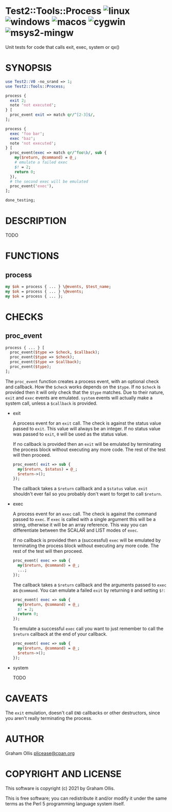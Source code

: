 # Test2::Tools::Process ![linux](https://github.com/uperl/Test2-Tools-Process/workflows/linux/badge.svg) ![windows](https://github.com/uperl/Test2-Tools-Process/workflows/windows/badge.svg) ![macos](https://github.com/uperl/Test2-Tools-Process/workflows/macos/badge.svg) ![cygwin](https://github.com/uperl/Test2-Tools-Process/workflows/cygwin/badge.svg) ![msys2-mingw](https://github.com/uperl/Test2-Tools-Process/workflows/msys2-mingw/badge.svg)

Unit tests for code that calls exit, exec, system or qx()

# SYNOPSIS

```perl
use Test2::V0 -no_srand => 1;
use Test2::Tools::Process;

process {
  exit 2;
  note 'not executed';
} [
  proc_event exit => match qr/^[2-3]$/,
];

process {
  exec 'foo bar';
  exec 'baz';
  note 'not executed';
} [
  proc_event(exec => match qr/^foo\b/, sub {
    my($return, @command) = @_;
    # emulate a failed exec
    $! = 2;
    return 0;
  }),
  # the second exec will be emulated
  proc_event('exec'),
];

done_testing;
```

# DESCRIPTION

TODO

# FUNCTIONS

## process

```perl
my $ok = process { ... } \@events, $test_name;
my $ok = process { ... } \@events;
my $ok = process { ... };
```

# CHECKS

## proc\_event

```perl
process { ... } [
  proc_event($type => $check, $callback);
  proc_event($type => $check);
  proc_event($type => $callback);
  proc_event($type);
];
```

The `proc_event` function creates a process event, with an optional check and callback.  How the
`$check` works depends on the `$type`.  If no `$check` is provided then it will only check that
the `$type` matches.  Due to their nature, `exit` and `exec` events are emulated.  `system`
events will actually make a system call, unless a `$callback` is provided.

- exit

    A process event for an `exit` call.  The check is against the status value passed to `exit`.  This
    value will always be an integer.  If no status value was passed to `exit`, `0` will be used as
    the status value.

    If no callback is provided then an `exit` will be emulated by terminating the process block without
    executing any more code.  The rest of the test will then proceed.

    ```perl
    proc_event( exit => sub {
      my($return, $status) = @_;
      $return->();
    });
    ```

    The callback takes a `$return` callback and a `$status` value.  `exit` shouldn't ever fail so you
    probably don't want to forget to call `$return`.

- exec

    A process event for an `exec` call.  The check is against the command passed to `exec`.  If `exec`
    is called with a single argument this will be a string, otherwise it will be an array reference.
    This way you can differentiate between the SCALAR and LIST modes of `exec`.

    If no callback is provided then a (successful) `exec` will be emulated by terminating the process
    block without executing any more code.  The rest of the test will then proceed.

    ```perl
    proc_event( exec => sub {
      my($return, @command) = @_;
      ...;
    });
    ```

    The callback takes a `$return` callback and the arguments passed to `exec` as `@command`.  You
    can emulate a failed `exit` by returning `0` and setting `$!`:

    ```perl
    proc_event( exec => sub {
      my($return, @command) = @_;
      $! = 2;
      return 0;
    });
    ```

    To emulate a successful `exec` call you want to just remember to call the `$return` callback at
    the end of your callback.

    ```perl
    proc_event( exec => sub {
      my($return, @command) = @_;
      $return->();
    });
    ```

- system

    TODO

# CAVEATS

The `exit` emulation, doesn't call `END` callbacks or other destructors, since
you aren't really terminating the process.

# AUTHOR

Graham Ollis <plicease@cpan.org>

# COPYRIGHT AND LICENSE

This software is copyright (c) 2021 by Graham Ollis.

This is free software; you can redistribute it and/or modify it under
the same terms as the Perl 5 programming language system itself.
